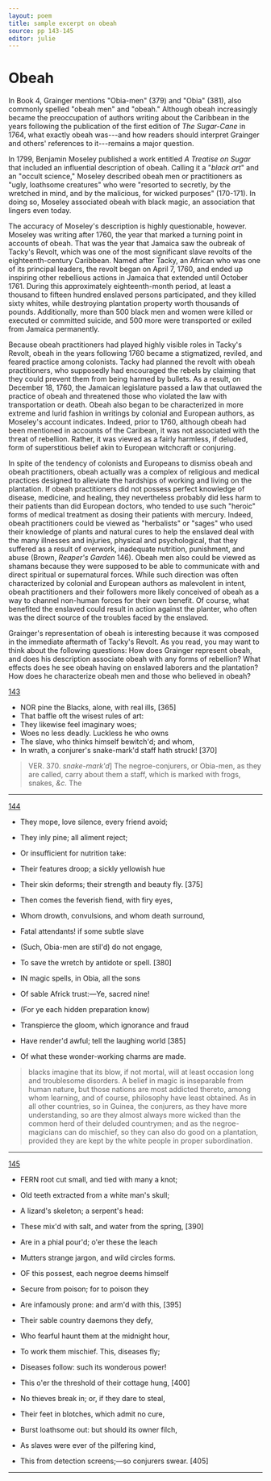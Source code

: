 ```yaml
---
layout: poem
title: sample excerpt on obeah
source: pp 143-145
editor: julie
---
```



# Obeah

In Book 4, Grainger mentions "Obia-men" (379) and "Obia" (381), also commonly spelled "obeah men" and "obeah." Although obeah increasingly became the preoccupation of authors writing about the Caribbean in the years following the publication of the first edition of *The Sugar-Cane* in 1764, what exactly obeah was---and how readers should interpret Grainger and others' references to it---remains a major question. 

In 1799, Benjamin Moseley published a work entitled *A Treatise on Sugar* that included an influential description of obeah. Calling it a "*black art*" and an "occult science," Moseley described obeah men or practitioners as "ugly, loathsome creatures" who were "resorted to secretly, by the wretched in mind, and by the malicious, for wicked purposes" (170-171). In doing so, Moseley associated obeah with black magic, an association that lingers even today.  

The accuracy of Moseley's description is highly questionable, however. Moseley was writing after 1760, the year that marked a turning point in accounts of obeah. That was the year that Jamaica saw the oubreak of Tacky's Revolt, which was one of the most significant slave revolts of the eighteenth-century Caribbean. Named after Tacky, an African who was one of its principal leaders, the revolt began on April 7, 1760, and ended up inspiring other rebellious actions in Jamaica that extended until October 1761. During this approximately eighteenth-month period, at least a thousand to fifteen hundred enslaved persons participated, and they killed sixty whites, while destroying plantation property worth thousands of pounds. Additionally, more than 500 black men and women were killed or executed or committed suicide, and 500 more were transported or exiled from Jamaica permanently.  
 
Because obeah practitioners had played highly visible roles in Tacky's Revolt, obeah in the years following 1760 became a stigmatized, reviled, and feared practice among colonists. Tacky had planned the revolt with obeah practitioners, who supposedly had encouraged the rebels by claiming that they could prevent them from being harmed by bullets. As a result, on December 18, 1760, the Jamaican legislature passed a law that outlawed the practice of obeah and threatened those who violated the law with transportation or death. Obeah also began to be characterized in more extreme and lurid fashion in writings by colonial and European authors, as Moseley's account indicates. Indeed, prior to 1760, although obeah had been mentioned in accounts of the Caribean, it was not associated with the threat of rebellion. Rather, it was viewed as a fairly harmless, if deluded, form of superstitious belief akin to European witchcraft or conjuring. 

In spite of the tendency of colonists and Europeans to dismiss obeah and obeah practitioners, obeah actually was a complex of religious and medical practices designed to alleviate the hardships of working and living on the plantation. If obeah practitioners did not possess perfect knowledge of disease, medicine, and healing, they nevertheless probably did less harm to their patients than did European doctors, who tended to use such "heroic" forms of medical treatment as dosing their patients with mercury. Indeed, obeah practitioners could be viewed as "herbalists" or "sages" who used their knowledge of plants and natural cures to help the enslaved deal with the many illnesses and injuries, physical and psychological, that they suffered as a result of overwork, inadequate nutrition, punishment, and abuse (Brown, *Reaper's Garden* 146). Obeah men also could be viewed as shamans because they were supposed to be able to communicate with and direct spiritual or supernatural forces. While such direction was often characterized by colonial and European authors as malevolent in intent, obeah practitioners and their followers more likely conceived of obeah as a way to channel non-human forces for their own benefit. Of course, what benefited the enslaved could result in action against the planter, who often was the direct source of the troubles faced by the enslaved.  

Grainger's representation of obeah is interesting because it was composed in the immediate aftermath of Tacky's Revolt. As you read, you may want to think about the following questions: How does Grainger represent obeah, and does his description associate obeah with any forms of rebellion? What effects does he see obeah having on enslaved laborers and the plantation? How does he characterize obeah men and those who believed in obeah?  


[143]()

- NOR pine the Blacks, alone, with real ills, [365]
- That baffle oft the wisest rules of art:
- They likewise feel imaginary woes;
- Woes no less deadly. Luckless he who owns
- The slave, who thinks himself bewitch'd; and whom,
- In wrath, a conjurer's snake-mark'd staff hath struck! [370]

> VER. 370. *snake-mark'd*\] The negroe-conjurers, or Obia-men, as they are called, carry about them a staff, which is marked with frogs, snakes, *&c.* The

---

[144]()

- They mope, love silence, every friend avoid;
- They inly pine; all aliment reject;
- Or insufficient for nutrition take:
- Their features droop; a sickly yellowish hue
- Their skin deforms; their strength and beauty fly. [375]
- Then comes the feverish fiend, with firy eyes,
- Whom drowth, convulsions, and whom death surround,
- Fatal attendants! if some subtle slave
- (Such, Obia-men are stil'd) do not engage,
- To save the wretch by antidote or spell. [380]

- IN magic spells, in Obia, all the sons
- Of sable Africk trust:—Ye, sacred nine!
- (For ye each hidden preparation know)
- Transpierce the gloom, which ignorance and fraud
- Have render'd awful; tell the laughing world [385]
- Of what these wonder-working charms are made.

> blacks imagine that its blow, if not mortal, will at least occasion long and troublesome disorders. A belief in magic is inseparable from human nature, but those nations are most addicted thereto, among whom learning, and of course, philosophy have least obtained. As in all other countries, so in Guinea, the conjurers, as they have more understanding, so are they almost always more wicked than the common herd of their deluded countrymen; and as the negroe-magicians can do mischief, so they can also do good on a plantation, provided they are kept by the white people in proper subordination.

---

[145]()

- FERN root cut small, and tied with many a knot;
- Old teeth extracted from a white man's skull;
- A lizard's skeleton; a serpent's head:
- These mix'd with salt, and water from the spring, [390]
- Are in a phial pour'd; o'er these the leach
- Mutters strange jargon, and wild circles forms.

- OF this possest, each negroe deems himself
- Secure from poison; for to poison they
- Are infamously prone: and arm'd with this, [395]
- Their sable country daemons they defy,
- Who fearful haunt them at the midnight hour,
- To work them mischief. This, diseases fly;
- Diseases follow: such its wonderous power!
- This o'er the threshold of their cottage hung, [400]
- No thieves break in; or, if they dare to steal,
- Their feet in blotches, which admit no cure,
- Burst loathsome out: but should its owner filch,
- As slaves were ever of the pilfering kind,
- This from detection screens;—so conjurers swear. [405]

---


